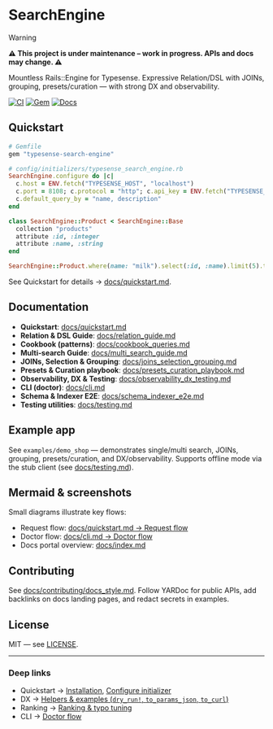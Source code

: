 # SearchEngine

> [!WARNING]
> **⚠️ This project is under maintenance – work in progress. APIs and docs may change. ⚠️**

Mountless Rails::Engine for Typesense. Expressive Relation/DSL with JOINs, grouping, presets/curation — with strong DX and observability.

[![CI][ci-badge]][ci-url] [![Gem][gem-badge]][gem-url] [![Docs][docs-badge]][docs-url]

## Quickstart

```ruby
# Gemfile
gem "typesense-search-engine"
```

```ruby
# config/initializers/typesense_search_engine.rb
SearchEngine.configure do |c|
  c.host = ENV.fetch("TYPESENSE_HOST", "localhost")
  c.port = 8108; c.protocol = "http"; c.api_key = ENV.fetch("TYPESENSE_API_KEY")
  c.default_query_by = "name, description"
end
```

```ruby
class SearchEngine::Product < SearchEngine::Base
  collection "products"
  attribute :id, :integer
  attribute :name, :string
end

SearchEngine::Product.where(name: "milk").select(:id, :name).limit(5).to_a
```

See Quickstart for details → [docs/quickstart.md](./docs/quickstart.md).

## Documentation

- **Quickstart**: [docs/quickstart.md](./docs/quickstart.md)
- **Relation & DSL Guide**: [docs/relation_guide.md](./docs/relation_guide.md)
- **Cookbook (patterns)**: [docs/cookbook_queries.md](./docs/cookbook_queries.md)
- **Multi‑search Guide**: [docs/multi_search_guide.md](./docs/multi_search_guide.md)
- **JOINs, Selection & Grouping**: [docs/joins_selection_grouping.md](./docs/joins_selection_grouping.md)
- **Presets & Curation playbook**: [docs/presets_curation_playbook.md](./docs/presets_curation_playbook.md)
- **Observability, DX & Testing**: [docs/observability_dx_testing.md](./docs/observability_dx_testing.md)
- **CLI (doctor)**: [docs/cli.md](./docs/cli.md)
- **Schema & Indexer E2E**: [docs/schema_indexer_e2e.md](./docs/schema_indexer_e2e.md)
- **Testing utilities**: [docs/testing.md](./docs/testing.md)

## Example app

See `examples/demo_shop` — demonstrates single/multi search, JOINs, grouping, presets/curation, and DX/observability. Supports offline mode via the stub client (see [docs/testing.md](./docs/testing.md)).

## Mermaid & screenshots

Small diagrams illustrate key flows:
- Request flow: [docs/quickstart.md → Request flow](./docs/quickstart.md#request-flow)
- Doctor flow: [docs/cli.md → Doctor flow](./docs/cli.md#doctor-flow)
- Docs portal overview: [docs/index.md](./docs/index.md)

## Contributing

See [docs/contributing/docs_style.md](./docs/contributing/docs_style.md). Follow YARDoc for public APIs, add backlinks on docs landing pages, and redact secrets in examples.

## License

MIT — see [LICENSE](./LICENSE).

---

### Deep links

- Quickstart → [Installation](./docs/quickstart.md#install-the-gem), [Configure initializer](./docs/quickstart.md#configure-the-initializer)
- DX → [Helpers & examples (`dry_run!`, `to_params_json`, `to_curl`)](./docs/dx.md#helpers--examples)
- Ranking → [Ranking & typo tuning](./docs/ranking.md)
- CLI → [Doctor flow](./docs/cli.md#doctor-flow)

<!-- Badge references (placeholders) -->
[ci-badge]: https://img.shields.io/github/actions/workflow/status/lstpsche/typesense-search-engine/ci.yml?branch=main
[ci-url]: #
[gem-badge]: https://img.shields.io/gem/v/typesense-search-engine.svg?label=gem
[gem-url]: https://rubygems.org/gems/typesense-search-engine
[docs-badge]: https://img.shields.io/badge/docs-index-blue
[docs-url]: ./docs/index.md
